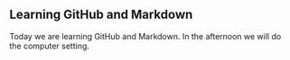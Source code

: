 ## Learning GitHub and Markdown

Today we are learning GitHub and Markdown. In the afternoon we will do the computer setting.

